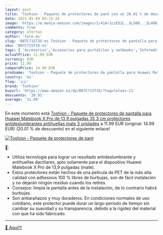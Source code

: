 ```yaml
---
layout: post
title: 'Toshion - Paquete de protectores de pant con un 20.01 % de descuento'
date: 2021-05-09 04:15:34
image: 'https://m.media-amazon.com/images/I/41Ar1czE51L._SL500_._SL400_.jpg'
comments: true
category: ofertas
author: 'tole.es'
slug: 'B07C71ST3X-es Toshion - Paquete de protectores de pantalla para Huawei...'
sku: 'B07C71ST3X-es'
tags: [ 'Accesorios','Accesorios para portátiles y netbooks','Informática','Protectores de pantalla para portátiles y netbooks','huawei','toshion', ]
actualPrice: 11.99 EUR
currency: EUR
price: 11.99
comparePrice: 14.99 EUR
prodname: 'Toshion - Paquete de protectores de pantalla para Huawei Matebook X Pro de 13 9 pulgadas  35 3 cm   protectores antideslumbrantes  antihuellas  mate  3 unidades'
country: 'es'
flag: '🇪🇸'
brand: 'Toshion'
buyurl: 'https://www.amazon.es/dp/B07C71ST3X/?tag=tolees-21'
descuento: '20.01'
average: '11.99'
---
```


En este momento está [Toshion - Paquete de protectores de pantalla para Huawei Matebook X Pro de 13 9 pulgadas  35 3 cm   protectores antideslumbrantes  antihuellas  mate  3 unidades](https://www.amazon.es/dp/B07C71ST3X/?tag=tolees-21) a 11.99 EUR (original: 14.99 EUR) (20.01 %  de descuento) en el siguiente enlace!

[![Toshion - Paquete de protectores de pant](https://m.media-amazon.com/images/I/41Ar1czE51L._SL500_._SL400_.jpg)](https://www.amazon.es/dp/B07C71ST3X/?tag=tolees-21)

🔎:

- Utiliza tecnología para lograr un resultado antideslumbrante y antihuellas dactilares, apto solamente para el dispositivo Huawei Matebook X Pro de 13,9 pulgadas (mate).
- Estos protectores están hechos de una película de PET de la más alta calidad con adhesivos 100 % libres de burbujas, son de fácil instalación y no dejarán ningún residuo cuando los retires. 
- Consejos: limpia la pantalla antes de la instalación, de lo contrario habrá burbujas.
- Son antiarañazos y muy duraderos.  En condiciones normales de uso cotidiano, este protector puede durar un largo periodo de tiempo sin cambiar su suavidad y su transparencia, debido a la rigidez del material con que ha sido fabricado.
- - -

[🛒 Aquí!!!](https://www.amazon.es/dp/B07C71ST3X/?tag=tolees-21)
